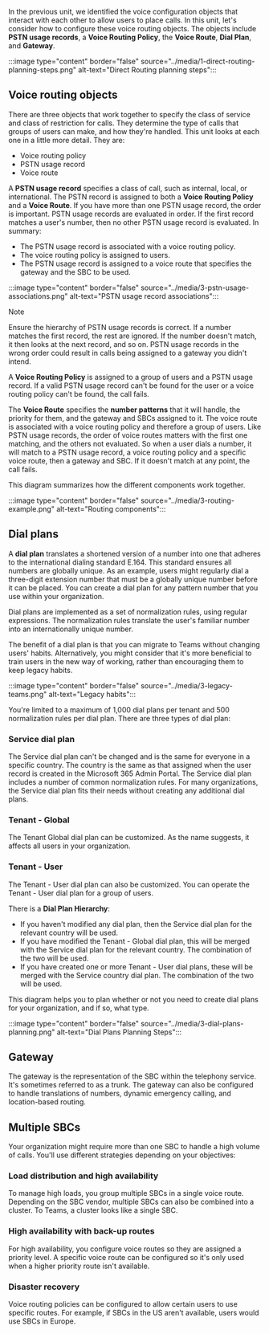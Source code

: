 In the previous unit, we identified the voice configuration objects that interact with each other to allow users to place calls. In this unit, let's consider how to configure these voice routing objects.  The objects include **PSTN usage records**, a **Voice Routing Policy**, the **Voice Route**, **Dial Plan**, and **Gateway**.

:::image type="content" border="false"  source="../media/1-direct-routing-planning-steps.png" alt-text="Direct Routing planning steps":::

## Voice routing objects

There are three objects that work together to specify the class of service and class of restriction for calls. They determine the type of calls that groups of users can make, and how they're handled. This unit looks at each one in a little more detail. They are:

- Voice routing policy
- PSTN usage record
- Voice route

A **PSTN usage record** specifies a class of call, such as internal, local, or international. The PSTN record is assigned to both a **Voice Routing Policy** and a **Voice Route**. If you have more than one PSTN usage record, the order is important. PSTN usage records are evaluated in order. If the first record matches a user's number, then no other PSTN usage record is evaluated. In summary:

- The PSTN usage record is associated with a voice routing policy.
- The voice routing policy is assigned to users.
- The PSTN usage record is assigned to a voice route that specifies the gateway and the SBC to be used.

:::image type="content" border="false" source="../media/3-pstn-usage-associations.png" alt-text="PSTN usage record associations":::

> [!NOTE]
> Ensure the hierarchy of PSTN usage records is correct. If a number matches the first record, the rest are ignored. If the number doesn't match, it then looks at the next record, and so on. PSTN usage records in the wrong order could result in calls being assigned to a gateway you didn't intend.

A **Voice Routing Policy** is assigned to a group of users and a PSTN usage record. If a valid PSTN usage record can't be found for the user or a voice routing policy can't be found, the call fails.

The **Voice Route** specifies the **number patterns** that it will handle, the priority for them, and the gateway and SBCs assigned to it. The voice route is associated with a voice routing policy and therefore a group of users. Like PSTN usage records, the order of voice routes matters with the first one matching, and the others not evaluated. So when a user dials a number, it will match to a PSTN usage record, a voice routing policy and a specific voice route, then a gateway and SBC. If it doesn't match at any point, the call fails.

This diagram summarizes how the different components work together.

:::image type="content" border="false" source="../media/3-routing-example.png" alt-text="Routing components":::

## Dial plans

A **dial plan** translates a shortened version of a number into one that adheres to the international dialing standard E.164. This standard ensures all numbers are globally unique. As an example, users might regularly dial a three-digit extension number that must be a globally unique number before it can be placed. You can create a dial plan for any pattern number that you use within your organization.

Dial plans are implemented as a set of normalization rules, using regular expressions. The normalization rules translate the user's familiar number into an internationally unique number.

The benefit of a dial plan is that you can migrate to Teams without changing users' habits. Alternatively, you might consider that it's more beneficial to train users in the new way of working, rather than encouraging them to keep legacy habits.

:::image type="content" border="false" source="../media/3-legacy-teams.png" alt-text="Legacy habits":::

You're limited to a maximum of 1,000 dial plans per tenant and 500 normalization rules per dial plan. There are three types of dial plan:

### Service dial plan

The Service dial plan can't be changed and is the same for everyone in a specific country. The country is the same as that assigned when the user record is created in the Microsoft 365 Admin Portal. The Service dial plan includes a number of common normalization rules. For many organizations, the Service dial plan fits their needs without creating any additional dial plans.

### Tenant - Global

The Tenant Global dial plan can be customized. As the name suggests, it affects all users in your organization.

### Tenant - User

The Tenant - User dial plan can also be customized. You can operate the Tenant - User dial plan for a group of users.

There is a **Dial Plan Hierarchy**:

- If you haven't modified any dial plan, then the Service dial plan for the relevant country will be used.
- If you have modified the Tenant - Global dial plan, this will be merged with the Service dial plan for the relevant country. The combination of the two will be used.
- If you have created  one or more Tenant - User dial plans, these will be merged with the Service country dial plan. The combination of the two will be used.

This diagram helps you to plan whether or not you need to create dial plans for your organization, and if so, what type.

:::image type="content" border="false" source="../media/3-dial-plans-planning.png" alt-text="Dial Plans Planning Steps":::

## Gateway

The gateway is the representation of the SBC within the telephony service. It's sometimes referred to as a trunk. The gateway can also be configured to handle translations of numbers, dynamic emergency calling, and location-based routing.

## Multiple SBCs

Your organization might require more than one SBC to handle a high volume of calls. You'll use different strategies depending on your objectives:

### Load distribution and high availability

To manage high loads, you group multiple SBCs in a single voice route. Depending on the SBC vendor, multiple SBCs can also be combined into a cluster. To Teams, a cluster looks like a single SBC.

### High availability with back-up routes

For high availability, you configure voice routes so they are assigned a priority level. A specific voice route can be configured so it's only used when a higher priority route isn't available.

### Disaster recovery

Voice routing policies can be configured to allow certain users to use specific routes. For example, if SBCs in the US aren't available, users would use SBCs in Europe.
